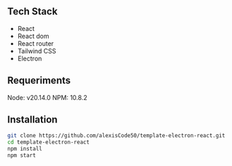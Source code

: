 ## Tech Stack

- React
- React dom
- React router
- Tailwind CSS
- Electron

## Requeriments

Node: v20.14.0
NPM: 10.8.2

## Installation

```sh
git clone https://github.com/alexisCode50/template-electron-react.git
cd template-electron-react
npm install
npm start
```